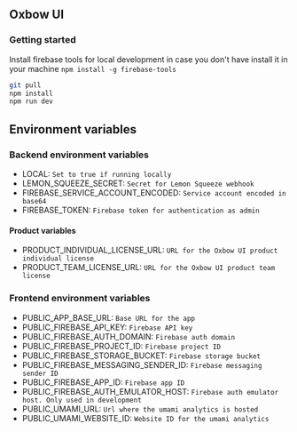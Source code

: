 ## Oxbow UI
### Getting started

Install firebase tools for local development in case you don't have install it in your machine
``
npm install -g firebase-tools
``

```bash
git pull
npm install
npm run dev
```

## Environment variables

### Backend environment variables
- LOCAL: `Set to true if running locally`
- LEMON_SQUEEZE_SECRET: `Secret for Lemon Squeeze webhook`
- FIREBASE_SERVICE_ACCOUNT_ENCODED: `Service account encoded in base64`
- FIREBASE_TOKEN: `Firebase token for authentication as admin`

#### Product variables
- PRODUCT_INDIVIDUAL_LICENSE_URL: `URL for the Oxbow UI product individual license`
- PRODUCT_TEAM_LICENSE_URL: `URL for the Oxbow UI product team license`

### Frontend environment variables
- PUBLIC_APP_BASE_URL: `Base URL for the app`
- PUBLIC_FIREBASE_API_KEY: `Firebase API key`
- PUBLIC_FIREBASE_AUTH_DOMAIN: `Firebase auth domain`
- PUBLIC_FIREBASE_PROJECT_ID: `Firebase project ID`
- PUBLIC_FIREBASE_STORAGE_BUCKET: `Firebase storage bucket`
- PUBLIC_FIREBASE_MESSAGING_SENDER_ID: `Firebase messaging sender ID`
- PUBLIC_FIREBASE_APP_ID: `Firebase app ID`
- PUBLIC_FIREBASE_AUTH_EMULATOR_HOST: `Firebase auth emulator host. Only used in development`
- PUBLIC_UMAMI_URL: `Url where the umami analytics is hosted`
- PUBLIC_UMAMI_WEBSITE_ID: `Website ID for the umami analytics`

